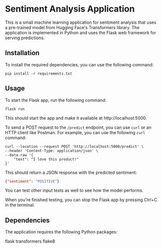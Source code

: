 # Sentiment Analysis Application

This is a small machine learning application for sentiment analysis that uses a pre-trained model from Hugging Face's Transformers library. The application is implemented in Python and uses the Flask web framework for serving predictions.

## Installation

To install the required dependencies, you can use the following command:


```shell
pip install -r requirements.txt
```

## Usage

To start the Flask app, run the following command:

```shell
flask run
```

This should start the app and make it available at http://localhost:5000.

To send a POST request to the `/predict` endpoint, you can use `curl` or an HTTP client like Postman. For example, you can use the following `curl` command:

```shell
curl --location --request POST 'http://localhost:5000/predict' \
--header 'Content-Type: application/json' \
--data-raw '{
    "text": "I love this product!"
}'
```

This should return a JSON response with the predicted sentiment:

```json
{"sentiment": "POSITIVE"}
```

You can test other input texts as well to see how the model performs.

When you're finished testing, you can stop the Flask app by pressing Ctrl+C in the terminal.

## Dependencies

The application requires the following Python packages:

flask
transformers
flake8